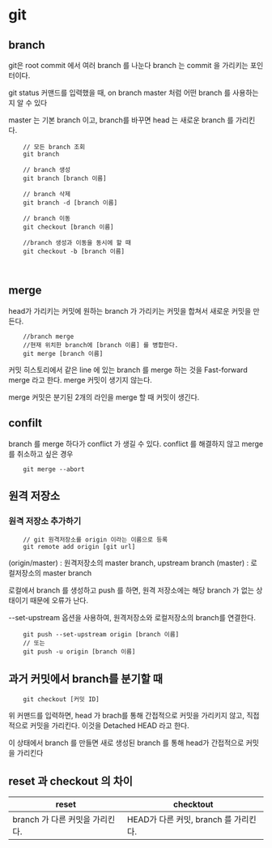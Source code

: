 # git
## branch
git은 root commit 에서 여러 branch 를 나눈다
branch 는 commit 을 가리키는 포인터이다.

git status 커맨드를 입력했을 때, on branch master 처럼 어떤 branch 를 사용하는 지 알 수 있다

master 는 기본 branch 이고, branch를 바꾸면 head 는 새로운 branch 를 가리킨다.

```
    // 모든 branch 조회
    git branch
    
    // branch 생성
    git branch [branch 이름]
    
    // branch 삭제
    git branch -d [branch 이름]

    // branch 이동
    git checkout [branch 이름]

    //branch 생성과 이동을 동시에 할 때
    git checkout -b [branch 이름]

    
```
## merge
head가 가리키는 커밋에 원하는 branch 가 가리키는 커밋을 합쳐서 새로운 커밋을 만든다.

```
    //branch merge
    //현재 위치한 branch에 [branch 이름] 를 병합한다.
    git merge [branch 이름]
```

커밋 히스토리에서 같은 line 에 있는 branch 를 merge 하는 것을 Fast-forward merge 라고 한다. merge 커밋이 생기지 않는다.

merge 커밋은 분기된 2개의 라인을 merge 할 때 커밋이 생긴다.

## confilt
branch 를 merge 하다가 conflict 가 생길 수 있다.
conflict 를 해결하지 않고 merge 를 취소하고 싶은 경우

```
    git merge --abort
```

## 원격 저장소

### 원격 저장소 추가하기

```
    // git 원격저장소를 origin 이라는 이름으로 등록
    git remote add origin [git url]
```

(origin/master) : 원격저장소의 master branch, upstream branch
(master) : 로컬저장소의 master branch

로컬에서 branch 를 생성하고 push 를 하면,
원격 저장소에는 해당 branch 가 없는 상태이기 때문에 오류가 난다.

--set-upstream 옵션을 사용하여, 원격저장소와 로컬저장소의 branch를 연결한다.
```
    git push --set-upstream origin [branch 이름]
    // 또는
    git push -u origin [branch 이름]
```

## 과거 커밋에서 branch를 분기할 때

```
    git checkout [커밋 ID]
```

위 커맨드를 입력하면, head 가 brach를 통해 간접적으로 커밋을 가리키지 않고, 직접적으로 커밋을 가리킨다. 이것을 Detached HEAD 라고 한다.

이 상태에서 branch 를 만들면 새로 생성된 branch 를 통해 head가 간접적으로 커밋을 가리킨다

## reset 과 checkout 의 차이

| reset | checktout |
|-------|-------|
| branch 가 다른 커밋을 가리킨다. | HEAD가 다른 커밋, branch 를 가리킨다. |
 